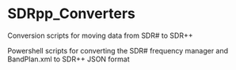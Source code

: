 # SDRpp_Converters
Conversion scripts for moving data from SDR# to SDR++

Powershell scripts for converting the SDR# frequency manager and BandPlan.xml to SDR++ JSON format
